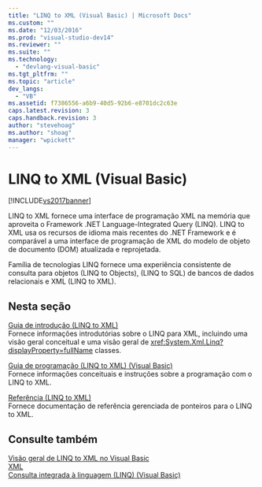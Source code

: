```yaml
---
title: "LINQ to XML (Visual Basic) | Microsoft Docs"
ms.custom: ""
ms.date: "12/03/2016"
ms.prod: "visual-studio-dev14"
ms.reviewer: ""
ms.suite: ""
ms.technology: 
  - "devlang-visual-basic"
ms.tgt_pltfrm: ""
ms.topic: "article"
dev_langs: 
  - "VB"
ms.assetid: f7386556-a6b9-40d5-92b6-e8701dc2c63e
caps.latest.revision: 3
caps.handback.revision: 3
author: "stevehoag"
ms.author: "shoag"
manager: "wpickett"
---
```

# LINQ to XML (Visual Basic)
[!INCLUDE[vs2017banner](../../../../csharp/includes/vs2017banner.md)]

LINQ to XML fornece uma interface de programação XML na memória que aproveita o Framework .NET Language\-Integrated Query \(LINQ\). LINQ to XML usa os recursos de idioma mais recentes do .NET Framework e é comparável a uma interface de programação de XML do modelo de objeto de documento \(DOM\) atualizada e reprojetada.  
  
 Família de tecnologias LINQ fornece uma experiência consistente de consulta para objetos \(LINQ to Objects\), \(LINQ to SQL\) de bancos de dados relacionais e XML \(LINQ to XML\).  
  
## Nesta seção  
 [Guia de introdução \(LINQ to XML\)](../../../../visual-basic/programming-guide/concepts/linq/getting-started-linq-to-xml.md)  
 Fornece informações introdutórias sobre o LINQ para XML, incluindo uma visão geral conceitual e uma visão geral de <xref:System.Xml.Linq?displayProperty=fullName> classes.  
  
 [Guia de programação \(LINQ to XML\) \(Visual Basic\)](../../../../visual-basic/programming-guide/concepts/linq/programming-guide-linq-to-xml.md)  
 Fornece informações conceituais e instruções sobre a programação com o LINQ to XML.  
  
 [Referência \(LINQ to XML\)](../../../../visual-basic/programming-guide/concepts/linq/reference-linq-to-xml.md)  
 Fornece documentação de referência gerenciada de ponteiros para o LINQ to XML.  
  
## Consulte também  
 [Visão geral de LINQ to XML no Visual Basic](../../../../visual-basic/programming-guide/language-features/xml/overview-of-linq-to-xml.md)   
 [XML](../../../../visual-basic/programming-guide/language-features/xml/index.md)   
 [Consulta integrada à linguagem \(LINQ\) \(Visual Basic\)](../../../../visual-basic/programming-guide/concepts/linq/index.md)